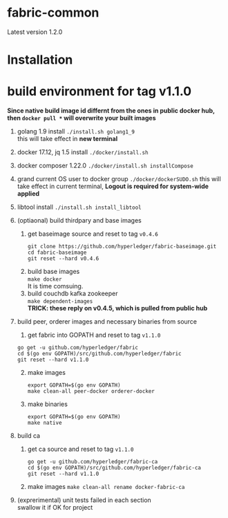 # fabric-common

Latest version 1.2.0
# Installation




# build environment for tag v1.1.0
**Since native build image id differnt from the ones in public docker hub, then `docker pull *` will overwrite your built images**

1. golang 1.9 install 
`./install.sh golang1_9`  
this will take effect in **new terminal**
2. docker 17.12, jq 1.5 install 
`./docker/install.sh`
3. docker composer 1.22.0
`./docker/install.sh installCompose`
4. grand current OS user to docker group
`./docker/dockerSUDO.sh` 
this will take effect in current terminal, **Logout is required for system-wide applied**
5. libtool install 
`./install.sh install_libtool` 

6. (optiaonal) build thirdpary and base images 
    
    1. get baseimage source and reset to tag `v0.4.6`  
        ```
        git clone https://github.com/hyperledger/fabric-baseimage.git
        cd fabric-baseimage
        git reset --hard v0.4.6
        ```
    2. build base images  
        `make docker`  
    It is time comsuing.
    3. build couchdb kafka zookeeper  
    `make dependent-images`  
    **TRICK: these reply on v0.4.5, which is pulled from public hub**
7. build peer, orderer images and necessary binaries from source
    1. get fabric into GOPATH and reset to tag  `v1.1.0`
    ```
    go get -u github.com/hyperledger/fabric
    cd $(go env GOPATH)/src/github.com/hyperledger/fabric
    git reset --hard v1.1.0
    ```
    2. make images
        ```
        export GOPATH=$(go env GOPATH)
        make clean-all peer-docker orderer-docker
        ```
    3. make binaries
        ```
        export GOPATH=$(go env GOPATH)
        make native
        ```
8. build ca
    1. get ca source and reset to tag `v1.1.0`  
        ```
        go get -u github.com/hyperledger/fabric-ca
        cd $(go env GOPATH)/src/github.com/hyperledger/fabric-ca
        git reset --hard v1.1.0
        ```
    2. make images
        `make clean-all rename docker-fabric-ca`
 
9. (exprerimental) unit tests failed in each section  
swallow it if OK for project